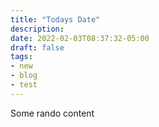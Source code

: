 ```yaml
---
title: "Todays Date"
description:
date: 2022-02-03T08:37:32-05:00
draft: false
tags:
- new
- blog
- test
---
```


Some rando content